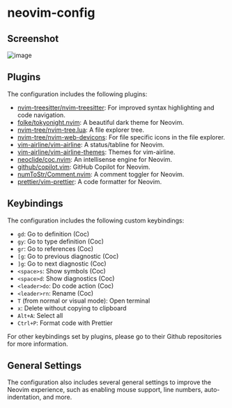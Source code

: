 # neovim-config

## Screenshot
![image](https://github.com/brianhuster/neovim-config/assets/111893501/3ec40738-e6fc-4a39-9109-c19148235037)

## Plugins

The configuration includes the following plugins:

- [nvim-treesitter/nvim-treesitter](https://github.com/nvim-treesitter/nvim-treesitter): For improved syntax highlighting and code navigation.
- [folke/tokyonight.nvim](https://github.com/folke/tokyonight.nvim): A beautiful dark theme for Neovim.
- [nvim-tree/nvim-tree.lua](https://github.com/kyazdani42/nvim-tree.lua): A file explorer tree.
- [nvim-tree/nvim-web-devicons](https://github.com/kyazdani42/nvim-web-devicons): For file specific icons in the file explorer.
- [vim-airline/vim-airline](https://github.com/vim-airline/vim-airline): A status/tabline for Neovim.
- [vim-airline/vim-airline-themes](https://github.com/vim-airline/vim-airline-themes): Themes for vim-airline.
- [neoclide/coc.nvim](https://github.com/neoclide/coc.nvim): An intellisense engine for Neovim.
- [github/copilot.vim](https://github.com/github/copilot.vim): GitHub Copilot for Neovim.
- [numToStr/Comment.nvim](https://github.com/numToStr/Comment.nvim): A comment toggler for Neovim.
- [prettier/vim-prettier](https://github.com/prettier/vim-prettier): A code formatter for Neovim.

## Keybindings

The configuration includes the following custom keybindings:

- `gd`: Go to definition (Coc)
- `gy`: Go to type definition (Coc)
- `gr`: Go to references (Coc)
- `[g`: Go to previous diagnostic (Coc)
- `]g`: Go to next diagnostic (Coc)
- `<space>s`: Show symbols (Coc)
- `<space>d`: Show diagnostics (Coc)
- `<leader>do`: Do code action (Coc)
- `<leader>rn`: Rename (Coc)
- `T` (from normal or visual mode): Open terminal
- `x`: Delete without copying to clipboard
- `Alt+A`: Select all
- `Ctrl+P`: Format code with Prettier

For other keybindings set by plugins, please go to their Github repositories for more information.

## General Settings

The configuration also includes several general settings to improve the Neovim experience, such as enabling mouse support, line numbers, auto-indentation, and more.
